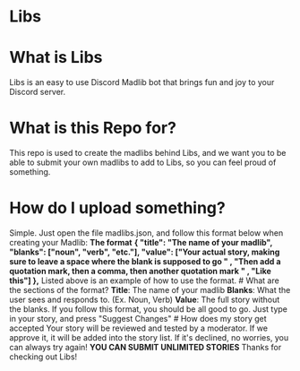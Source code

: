 # Libs
# What is Libs
Libs is an easy to use Discord Madlib bot that brings fun and joy to your Discord server. 
# What is this Repo for?
This repo is used to create the madlibs behind Libs, and we want you to be able to submit your own madlibs to add to Libs, so you can feel proud of something.

# How do I upload something?
Simple. Just open the file madlibs.json, and follow this format below when creating your Madlib:
****The format****
**{
            "title": "The name of your madlib",
            "blanks": ["noun", "verb", "etc."],
            "value": ["Your actual story, making sure to leave a space where the blank is supposed to go " , "Then add a quotation mark, then a comma, then another quotation mark " , "Like this"]
        },**
        Listed above is an example of how to use the format.
        # What are the sections of the format?
        **Title**: The name of your madlib
        **Blanks**: What the user sees and responds to. (Ex. Noun, Verb)
        **Value**: The full story without the blanks.
        If you follow this format, you should be all good to go.
        Just type in your story, and press "Suggest Changes"
        # How does my story get accepted
        Your story will be reviewed and tested by a moderator. If we approve it, it will be added into the story list. If it's declined, no worries, you can always try again!
        ****YOU CAN SUBMIT UNLIMITED STORIES****
        Thanks for checking out Libs!
        
